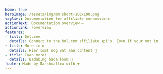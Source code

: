 ```yaml
---
home: true
heroImage: /assets/img/mm-short-100x100.png
tagline: Documentation for affiliate connections
actionText: Documentation overview →
actionLink: /overview
features:
- title: Bol.com
  details: Connect to the bol.com affiliate api's. Even if your not in the Netherlands 😃
- title: More info
  details: Hier komt nog wat aan content 🚀
- title: Even more!
  details: Badabing bada boom 🤙
footer: Made by Marshmallow with ❤️
---
```

